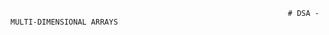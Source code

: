                                                                   # DSA - MULTI-DIMENSIONAL ARRAYS


